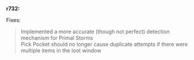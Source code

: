 **r732:**

Fixes:
> Implemented a more accurate (though not perfect) detection mechanism for Primal Storms
<br>Pick Pocket should no longer cause duplicate attempts if there were multiple items in the loot window
